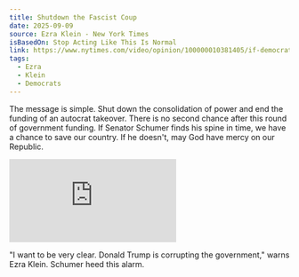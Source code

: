 ```yaml
---
title: Shutdown the Fascist Coup
date: 2025-09-09
source: Ezra Klein - New York Times
isBasedOn: Stop Acting Like This Is Normal
link: https://www.nytimes.com/video/opinion/100000010381405/if-democrats-have-a-better-plan-id-like-to-hear-it.html?smid=url-share
tags:
  - Ezra
  - Klein
  - Democrats
---
```

The message is simple. Shut down the consolidation of power and end the funding of an autocrat takeover. There is no second chance after this round of government funding. If Senator Schumer finds his spine in time, we have a chance to save our country. If he doesn't, may God have mercy on our Republic.

<div class="embed-container">
<iframe  src="https://www.youtube.com/embed/W3-0SpkF-V0?si=H8IyYg2ft3_5fVWm" title="YouTube video player" frameborder="0" allow="accelerometer; autoplay; clipboard-write; encrypted-media; gyroscope; picture-in-picture; web-share" referrerpolicy="strict-origin-when-cross-origin" allowfullscreen></iframe></div>

"I want to be very clear. Donald Trump is corrupting the government," warns Ezra Klein. Schumer heed this alarm.